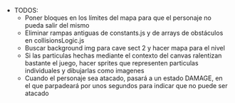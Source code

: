 - TODOS:
    - Poner bloques en los límites del mapa para que el personaje no pueda salir del mismo
    - Eliminar rampas antiguas de constants.js y de arrays de obstáculos en collisionsLogic.js
    - Buscar background img para cave sect 2 y hacer mapa para el nivel
    - Si las particulas hechas mediante el contexto del canvas ralentizan bastante el juego, hacer sprites que representen particulas individuales y dibujarlas como imagenes
    - Cuando el personaje sea atacado, pasará a un estado DAMAGE, en el que parpadeará por unos segundos para indicar que no puede ser atacado